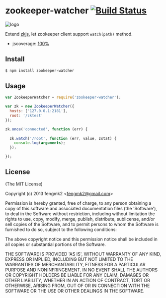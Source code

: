 zookeeper-watcher [![Build Status](https://secure.travis-ci.org/fengmk2/zookeeper-watcher.png)](http://travis-ci.org/fengmk2/zookeeper-watcher)
=======

![logo](https://raw.github.com/fengmk2/zookeeper-watcher/master/logo.png)

Extend [zkjs](https://github.com/dannycoates/zkjs), let zookeeper client support `watch(path)` method.

* jscoverage: [100%](http://fengmk2.github.com/coverage/zookeeper-watcher.html)

## Install

```bash
$ npm install zookeeper-watcher
```

## Usage

```js
var ZookeeperWatcher = require('zookeeper-watcher');

var zk = new ZookeeperWatcher({
  hosts: ['127.0.0.1:2181'],
  root: '/zktest'
});

zk.once('connected', function (err) {
  
  zk.watch('/root', function (err, value, zstat) {
    console.log(arguments);
  });

});
```

## License 

(The MIT License)

Copyright (c) 2013 fengmk2 &lt;fengmk2@gmail.com&gt;

Permission is hereby granted, free of charge, to any person obtaining
a copy of this software and associated documentation files (the
'Software'), to deal in the Software without restriction, including
without limitation the rights to use, copy, modify, merge, publish,
distribute, sublicense, and/or sell copies of the Software, and to
permit persons to whom the Software is furnished to do so, subject to
the following conditions:

The above copyright notice and this permission notice shall be
included in all copies or substantial portions of the Software.

THE SOFTWARE IS PROVIDED 'AS IS', WITHOUT WARRANTY OF ANY KIND,
EXPRESS OR IMPLIED, INCLUDING BUT NOT LIMITED TO THE WARRANTIES OF
MERCHANTABILITY, FITNESS FOR A PARTICULAR PURPOSE AND NONINFRINGEMENT.
IN NO EVENT SHALL THE AUTHORS OR COPYRIGHT HOLDERS BE LIABLE FOR ANY
CLAIM, DAMAGES OR OTHER LIABILITY, WHETHER IN AN ACTION OF CONTRACT,
TORT OR OTHERWISE, ARISING FROM, OUT OF OR IN CONNECTION WITH THE
SOFTWARE OR THE USE OR OTHER DEALINGS IN THE SOFTWARE.